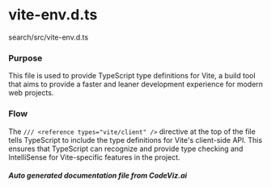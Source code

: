 # vite-env.d.ts

search/src/vite-env.d.ts

### Purpose
This file is used to provide TypeScript type definitions for Vite, a build tool that aims to provide a faster and leaner development experience for modern web projects.

### Flow
The `/// <reference types="vite/client" />` directive at the top of the file tells TypeScript to include the type definitions for Vite's client-side API. This ensures that TypeScript can recognize and provide type checking and IntelliSense for Vite-specific features in the project.

##### Auto generated documentation file from CodeViz.ai
